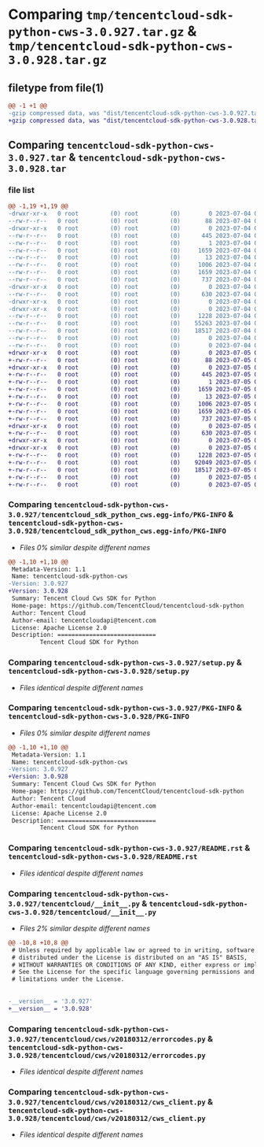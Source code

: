 # Comparing `tmp/tencentcloud-sdk-python-cws-3.0.927.tar.gz` & `tmp/tencentcloud-sdk-python-cws-3.0.928.tar.gz`

## filetype from file(1)

```diff
@@ -1 +1 @@
-gzip compressed data, was "dist/tencentcloud-sdk-python-cws-3.0.927.tar", last modified: Tue Jul  4 00:19:28 2023, max compression
+gzip compressed data, was "dist/tencentcloud-sdk-python-cws-3.0.928.tar", last modified: Wed Jul  5 00:23:43 2023, max compression
```

## Comparing `tencentcloud-sdk-python-cws-3.0.927.tar` & `tencentcloud-sdk-python-cws-3.0.928.tar`

### file list

```diff
@@ -1,19 +1,19 @@
-drwxr-xr-x   0 root         (0) root         (0)        0 2023-07-04 00:19:28.000000 tencentcloud-sdk-python-cws-3.0.927/
--rw-r--r--   0 root         (0) root         (0)       88 2023-07-04 00:19:28.000000 tencentcloud-sdk-python-cws-3.0.927/setup.cfg
-drwxr-xr-x   0 root         (0) root         (0)        0 2023-07-04 00:19:28.000000 tencentcloud-sdk-python-cws-3.0.927/tencentcloud_sdk_python_cws.egg-info/
--rw-r--r--   0 root         (0) root         (0)      445 2023-07-04 00:19:28.000000 tencentcloud-sdk-python-cws-3.0.927/tencentcloud_sdk_python_cws.egg-info/SOURCES.txt
--rw-r--r--   0 root         (0) root         (0)        1 2023-07-04 00:19:28.000000 tencentcloud-sdk-python-cws-3.0.927/tencentcloud_sdk_python_cws.egg-info/dependency_links.txt
--rw-r--r--   0 root         (0) root         (0)     1659 2023-07-04 00:19:28.000000 tencentcloud-sdk-python-cws-3.0.927/tencentcloud_sdk_python_cws.egg-info/PKG-INFO
--rw-r--r--   0 root         (0) root         (0)       13 2023-07-04 00:19:28.000000 tencentcloud-sdk-python-cws-3.0.927/tencentcloud_sdk_python_cws.egg-info/top_level.txt
--rw-r--r--   0 root         (0) root         (0)     1006 2023-07-04 00:19:28.000000 tencentcloud-sdk-python-cws-3.0.927/setup.py
--rw-r--r--   0 root         (0) root         (0)     1659 2023-07-04 00:19:28.000000 tencentcloud-sdk-python-cws-3.0.927/PKG-INFO
--rw-r--r--   0 root         (0) root         (0)      737 2023-07-04 00:19:28.000000 tencentcloud-sdk-python-cws-3.0.927/README.rst
-drwxr-xr-x   0 root         (0) root         (0)        0 2023-07-04 00:19:28.000000 tencentcloud-sdk-python-cws-3.0.927/tencentcloud/
--rw-r--r--   0 root         (0) root         (0)      630 2023-07-04 00:19:28.000000 tencentcloud-sdk-python-cws-3.0.927/tencentcloud/__init__.py
-drwxr-xr-x   0 root         (0) root         (0)        0 2023-07-04 00:19:28.000000 tencentcloud-sdk-python-cws-3.0.927/tencentcloud/cws/
-drwxr-xr-x   0 root         (0) root         (0)        0 2023-07-04 00:19:28.000000 tencentcloud-sdk-python-cws-3.0.927/tencentcloud/cws/v20180312/
--rw-r--r--   0 root         (0) root         (0)     1228 2023-07-04 00:19:28.000000 tencentcloud-sdk-python-cws-3.0.927/tencentcloud/cws/v20180312/errorcodes.py
--rw-r--r--   0 root         (0) root         (0)    55263 2023-07-04 00:19:28.000000 tencentcloud-sdk-python-cws-3.0.927/tencentcloud/cws/v20180312/models.py
--rw-r--r--   0 root         (0) root         (0)    18517 2023-07-04 00:19:28.000000 tencentcloud-sdk-python-cws-3.0.927/tencentcloud/cws/v20180312/cws_client.py
--rw-r--r--   0 root         (0) root         (0)        0 2023-07-04 00:19:28.000000 tencentcloud-sdk-python-cws-3.0.927/tencentcloud/cws/v20180312/__init__.py
--rw-r--r--   0 root         (0) root         (0)        0 2023-07-04 00:19:28.000000 tencentcloud-sdk-python-cws-3.0.927/tencentcloud/cws/__init__.py
+drwxr-xr-x   0 root         (0) root         (0)        0 2023-07-05 00:23:43.000000 tencentcloud-sdk-python-cws-3.0.928/
+-rw-r--r--   0 root         (0) root         (0)       88 2023-07-05 00:23:43.000000 tencentcloud-sdk-python-cws-3.0.928/setup.cfg
+drwxr-xr-x   0 root         (0) root         (0)        0 2023-07-05 00:23:43.000000 tencentcloud-sdk-python-cws-3.0.928/tencentcloud_sdk_python_cws.egg-info/
+-rw-r--r--   0 root         (0) root         (0)      445 2023-07-05 00:23:43.000000 tencentcloud-sdk-python-cws-3.0.928/tencentcloud_sdk_python_cws.egg-info/SOURCES.txt
+-rw-r--r--   0 root         (0) root         (0)        1 2023-07-05 00:23:43.000000 tencentcloud-sdk-python-cws-3.0.928/tencentcloud_sdk_python_cws.egg-info/dependency_links.txt
+-rw-r--r--   0 root         (0) root         (0)     1659 2023-07-05 00:23:43.000000 tencentcloud-sdk-python-cws-3.0.928/tencentcloud_sdk_python_cws.egg-info/PKG-INFO
+-rw-r--r--   0 root         (0) root         (0)       13 2023-07-05 00:23:43.000000 tencentcloud-sdk-python-cws-3.0.928/tencentcloud_sdk_python_cws.egg-info/top_level.txt
+-rw-r--r--   0 root         (0) root         (0)     1006 2023-07-05 00:23:43.000000 tencentcloud-sdk-python-cws-3.0.928/setup.py
+-rw-r--r--   0 root         (0) root         (0)     1659 2023-07-05 00:23:43.000000 tencentcloud-sdk-python-cws-3.0.928/PKG-INFO
+-rw-r--r--   0 root         (0) root         (0)      737 2023-07-05 00:23:43.000000 tencentcloud-sdk-python-cws-3.0.928/README.rst
+drwxr-xr-x   0 root         (0) root         (0)        0 2023-07-05 00:23:43.000000 tencentcloud-sdk-python-cws-3.0.928/tencentcloud/
+-rw-r--r--   0 root         (0) root         (0)      630 2023-07-05 00:23:43.000000 tencentcloud-sdk-python-cws-3.0.928/tencentcloud/__init__.py
+drwxr-xr-x   0 root         (0) root         (0)        0 2023-07-05 00:23:43.000000 tencentcloud-sdk-python-cws-3.0.928/tencentcloud/cws/
+drwxr-xr-x   0 root         (0) root         (0)        0 2023-07-05 00:23:43.000000 tencentcloud-sdk-python-cws-3.0.928/tencentcloud/cws/v20180312/
+-rw-r--r--   0 root         (0) root         (0)     1228 2023-07-05 00:23:43.000000 tencentcloud-sdk-python-cws-3.0.928/tencentcloud/cws/v20180312/errorcodes.py
+-rw-r--r--   0 root         (0) root         (0)    92049 2023-07-05 00:23:43.000000 tencentcloud-sdk-python-cws-3.0.928/tencentcloud/cws/v20180312/models.py
+-rw-r--r--   0 root         (0) root         (0)    18517 2023-07-05 00:23:43.000000 tencentcloud-sdk-python-cws-3.0.928/tencentcloud/cws/v20180312/cws_client.py
+-rw-r--r--   0 root         (0) root         (0)        0 2023-07-05 00:23:43.000000 tencentcloud-sdk-python-cws-3.0.928/tencentcloud/cws/v20180312/__init__.py
+-rw-r--r--   0 root         (0) root         (0)        0 2023-07-05 00:23:43.000000 tencentcloud-sdk-python-cws-3.0.928/tencentcloud/cws/__init__.py
```

### Comparing `tencentcloud-sdk-python-cws-3.0.927/tencentcloud_sdk_python_cws.egg-info/PKG-INFO` & `tencentcloud-sdk-python-cws-3.0.928/tencentcloud_sdk_python_cws.egg-info/PKG-INFO`

 * *Files 0% similar despite different names*

```diff
@@ -1,10 +1,10 @@
 Metadata-Version: 1.1
 Name: tencentcloud-sdk-python-cws
-Version: 3.0.927
+Version: 3.0.928
 Summary: Tencent Cloud Cws SDK for Python
 Home-page: https://github.com/TencentCloud/tencentcloud-sdk-python
 Author: Tencent Cloud
 Author-email: tencentcloudapi@tencent.com
 License: Apache License 2.0
 Description: ============================
         Tencent Cloud SDK for Python
```

### Comparing `tencentcloud-sdk-python-cws-3.0.927/setup.py` & `tencentcloud-sdk-python-cws-3.0.928/setup.py`

 * *Files identical despite different names*

### Comparing `tencentcloud-sdk-python-cws-3.0.927/PKG-INFO` & `tencentcloud-sdk-python-cws-3.0.928/PKG-INFO`

 * *Files 0% similar despite different names*

```diff
@@ -1,10 +1,10 @@
 Metadata-Version: 1.1
 Name: tencentcloud-sdk-python-cws
-Version: 3.0.927
+Version: 3.0.928
 Summary: Tencent Cloud Cws SDK for Python
 Home-page: https://github.com/TencentCloud/tencentcloud-sdk-python
 Author: Tencent Cloud
 Author-email: tencentcloudapi@tencent.com
 License: Apache License 2.0
 Description: ============================
         Tencent Cloud SDK for Python
```

### Comparing `tencentcloud-sdk-python-cws-3.0.927/README.rst` & `tencentcloud-sdk-python-cws-3.0.928/README.rst`

 * *Files identical despite different names*

### Comparing `tencentcloud-sdk-python-cws-3.0.927/tencentcloud/__init__.py` & `tencentcloud-sdk-python-cws-3.0.928/tencentcloud/__init__.py`

 * *Files 2% similar despite different names*

```diff
@@ -10,8 +10,8 @@
 # Unless required by applicable law or agreed to in writing, software
 # distributed under the License is distributed on an "AS IS" BASIS,
 # WITHOUT WARRANTIES OR CONDITIONS OF ANY KIND, either express or implied.
 # See the License for the specific language governing permissions and
 # limitations under the License.
 
 
-__version__ = '3.0.927'
+__version__ = '3.0.928'
```

### Comparing `tencentcloud-sdk-python-cws-3.0.927/tencentcloud/cws/v20180312/errorcodes.py` & `tencentcloud-sdk-python-cws-3.0.928/tencentcloud/cws/v20180312/errorcodes.py`

 * *Files identical despite different names*

### Comparing `tencentcloud-sdk-python-cws-3.0.927/tencentcloud/cws/v20180312/cws_client.py` & `tencentcloud-sdk-python-cws-3.0.928/tencentcloud/cws/v20180312/cws_client.py`

 * *Files identical despite different names*

